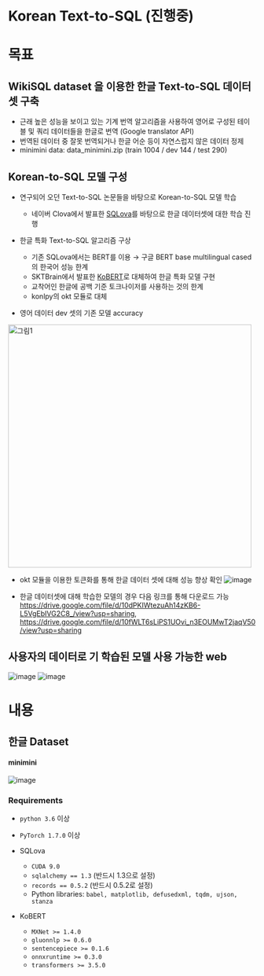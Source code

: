 # Korean Text-to-SQL (진행중)

# **목표**

## WikiSQL dataset 을 이용한 한글 Text-to-SQL 데이터셋 구축

- 근래 높은 성능을 보이고 있는 기계 번역 알고리즘을 사용하여 영어로 구성된 테이블 및 쿼리 데이터들을 한글로 번역 (Google translator API)
- 번역된 데이터 중 잘못 번역되거나 한글 어순 등이 자연스럽지 않은 데이터 정제
- minimini data: data_minimini.zip (train 1004 / dev 144 / test 290)

## Korean-to-SQL 모델 구성

- 연구되어 오던 Text-to-SQL 논문들을 바탕으로 Korean-to-SQL 모델 학습
  - 네이버 Clova에서 발표한 [SQLova](https://github.com/naver/sqlova)를 바탕으로 한글 데이터셋에 대한 학습 진행 

- 한글 특화 Text-to-SQL 알고리즘 구상
  - 기존 SQLova에서는 BERT를 이용 → 구글 BERT base multilingual cased의 한국어 성능 한계
  - SKTBrain에서 발표한 [KoBERT](https://github.com/SKTBrain/KoBERT)로 대체하여 한글 특화 모델 구현 
  - 교착어인 한글에 공백 기준 토크나이저를 사용하는 것의 한계
  - konlpy의 okt 모듈로 대체

- 영어 데이터 dev 셋의 기존 모델 accuracy
<img width="495" alt="그림1" src="https://user-images.githubusercontent.com/38035718/138372161-b12be74f-ff45-4bc2-8b75-f094a3e5ccd0.png">

- okt 모듈을 이용한 토큰화를 통해 한글 데이터 셋에 대해 성능 향상 확인
![image](https://user-images.githubusercontent.com/38035718/138371902-56054776-450a-45e9-aa37-93e7c03546e0.png)


- 한글 데이터셋에 대해 학습한 모델의 경우 다음 링크를 통해 다운로드 가능
https://drive.google.com/file/d/10dPKIWtezuAh14zKB6-L5VgEbIVG2C8_/view?usp=sharing, https://drive.google.com/file/d/10fWLT6sLiPS1UOvi_n3EOUMwT2jaqV50/view?usp=sharing

## 사용자의 데이터로 기 학습된 모델 사용 가능한 web
![image](https://user-images.githubusercontent.com/38035718/138371781-0797dbff-9de3-4067-918f-931b6f731058.png)
![image](https://user-images.githubusercontent.com/38035718/138371797-78214560-81cb-4e8b-8525-fbb461a4702a.png)

# 내용

## 한글 Dataset

#### minimini
![image](https://user-images.githubusercontent.com/38035718/137361761-0746c138-a176-4113-82b2-1cf87bb55ee6.png)

### **Requirements**

- `python 3.6` 이상
- `PyTorch 1.7.0` 이상

- SQLova
    - `CUDA 9.0`
    - `sqlalchemy == 1.3`  (반드시 1.3으로 설정)
    - `records == 0.5.2` (반드시 0.5.2로 설정)
    - Python libraries: `babel, matplotlib, defusedxml, tqdm, ujson, stanza`
- KoBERT
    - `MXNet >= 1.4.0`
    - `gluonnlp >= 0.6.0`
    - `sentencepiece >= 0.1.6`
    - `onnxruntime >= 0.3.0`
    - `transformers >= 3.5.0`
